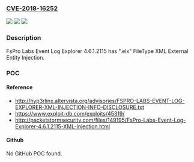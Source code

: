 ### [CVE-2018-16252](https://cve.mitre.org/cgi-bin/cvename.cgi?name=CVE-2018-16252)
![](https://img.shields.io/static/v1?label=Product&message=n%2Fa&color=blue)
![](https://img.shields.io/static/v1?label=Version&message=n%2Fa&color=blue)
![](https://img.shields.io/static/v1?label=Vulnerability&message=n%2Fa&color=brighgreen)

### Description

FsPro Labs Event Log Explorer 4.6.1.2115 has ".elx" FileType XML External Entity Injection.

### POC

#### Reference
- http://hyp3rlinx.altervista.org/advisories/FSPRO-LABS-EVENT-LOG-EXPLORER-XML-INJECTION-INFO-DISCLOSURE.txt
- https://www.exploit-db.com/exploits/45319/
- http://packetstormsecurity.com/files/149195/FsPro-Labs-Event-Log-Explorer-4.6.1.2115-XML-Injection.html

#### Github
No GitHub POC found.

